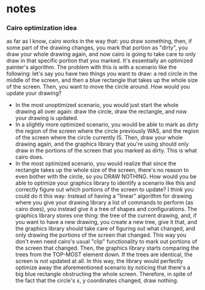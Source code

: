 
# notes

### Cairo optimization idea
as far as I know, cairo works in the way that: you draw something, then, if some part of the drawing changes, you mark that portion as "dirty", you draw your whole drawing again, and now cairo is going to take care to only draw in that specific portion that you marked. It's essentially an optimized painter's algorithm. 
The problem with this is with a scenario like the following: let's say you have two things you want to draw: a red circle in the middle of the screen, and then a blue rectangle that takes up the whole size of the screen. Then, you want to move the circle around. How would you update your drawing?
* In the most unoptimized scenario, you would just start the whole drawing all over again: draw the circle, draw the rectangle, and now your drawing is updated.
* In a slightly more optimized scenario, you would be able to mark as dirty the region of the screen where the circle previously WAS, and the region of the screen where the circle currently IS. Then, draw your whole drawing again, and the graphics library that you're using should only draw in the portions of the screen that you marked as dirty. This is what cairo does.
* In the most optimized scenario, you would realize that since the rectangle takes up the whole size of the screen, there's no reason to even bother with the circle, so you DRAW NOTHING. How would you be able to optimize your graphics library to identify a scenario like this and correctly figure out which portions of the screen to update? I think you could do it this way:
Instead of having a "linear" algorithm for drawing where you give your drawing library a list of commands to perform (as cairo does), you instead give it a tree of shapes and configurations. The graphics library stores one thing: the tree of the current drawing, and, if you want to have a new drawing, you create a new tree, give it that, and the graphics library should take care of figuring out what changed, and only drawing the portions of the screen that changed. This way you don't even need cairo's usual "clip" functionality to mark out portions of the screen that changed. Then, the graphics library starts comparing the trees from the TOP-MOST element down. If the trees are identical, the screen is not updated at all. In this way, the library would perfectly optimize away the aforementioned scenario by noticing that there's a big blue rectangle obstructing the whole screen. Therefore, in spite of the fact that the circle's x, y coordinates changed, draw nothing.

